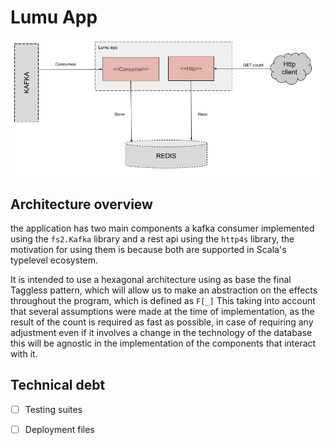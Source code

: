 # Lumu App


![alt text](docs/lumu-architecture.png)


## Architecture overview

the application has two main components a kafka consumer implemented using the `fs2.Kafka` library and a rest api using the `http4s` library, the motivation for using them is because both are supported in Scala's typelevel ecosystem.

It is intended to use a hexagonal architecture using as base the final Taggless pattern, which will allow us to make an abstraction on the effects throughout the program, which is defined as `F[_]` This taking into account that several assumptions were made at the time of implementation, as the result of the count is required as fast as possible, in case of requiring any adjustment even if it involves a change in the technology of the database this will be agnostic in the implementation of the components that interact with it.

## Technical debt

- [ ] Testing suites
- [ ] Deployment files 

